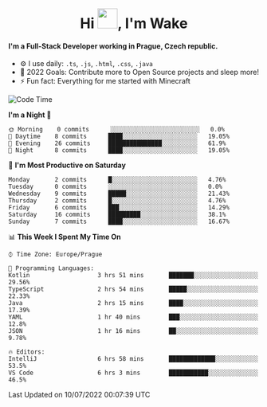 <h1 align="center">Hi <img src="https://raw.githubusercontent.com/MrWakeCZ/MrWakeCZ/master/Hi.gif" width="40px" />, I'm Wake</h1>

#### I'm a Full-Stack Developer working in Prague, Czech republic.
- ⚙️ I use daily: `.ts`, `.js`, `.html`, `.css`, `.java`
- 🥅 2022 Goals: Contribute more to Open Source projects and sleep more!
- ⚡ Fun fact: Everything for me started with Minecraft

<!--START_SECTION:waka-->
![Code Time](http://img.shields.io/badge/Code%20Time-0%20secs-blue)

**I'm a Night 🦉** 

```text
🌞 Morning    0 commits      ░░░░░░░░░░░░░░░░░░░░░░░░░   0.0% 
🌆 Daytime    8 commits      ████░░░░░░░░░░░░░░░░░░░░░   19.05% 
🌃 Evening    26 commits     ███████████████░░░░░░░░░░   61.9% 
🌙 Night      8 commits      ████░░░░░░░░░░░░░░░░░░░░░   19.05%

```
📅 **I'm Most Productive on Saturday** 

```text
Monday       2 commits      █░░░░░░░░░░░░░░░░░░░░░░░░   4.76% 
Tuesday      0 commits      ░░░░░░░░░░░░░░░░░░░░░░░░░   0.0% 
Wednesday    9 commits      █████░░░░░░░░░░░░░░░░░░░░   21.43% 
Thursday     2 commits      █░░░░░░░░░░░░░░░░░░░░░░░░   4.76% 
Friday       6 commits      ███░░░░░░░░░░░░░░░░░░░░░░   14.29% 
Saturday     16 commits     █████████░░░░░░░░░░░░░░░░   38.1% 
Sunday       7 commits      ████░░░░░░░░░░░░░░░░░░░░░   16.67%

```


📊 **This Week I Spent My Time On** 

```text
⌚︎ Time Zone: Europe/Prague

💬 Programming Languages: 
Kotlin                   3 hrs 51 mins       ███████░░░░░░░░░░░░░░░░░░   29.56% 
TypeScript               2 hrs 54 mins       █████░░░░░░░░░░░░░░░░░░░░   22.33% 
Java                     2 hrs 15 mins       ████░░░░░░░░░░░░░░░░░░░░░   17.39% 
YAML                     1 hr 40 mins        ███░░░░░░░░░░░░░░░░░░░░░░   12.8% 
JSON                     1 hr 16 mins        ██░░░░░░░░░░░░░░░░░░░░░░░   9.78%

🔥 Editors: 
IntelliJ                 6 hrs 58 mins       █████████████░░░░░░░░░░░░   53.5% 
VS Code                  6 hrs 3 mins        ███████████░░░░░░░░░░░░░░   46.5%

```


 Last Updated on 10/07/2022 00:07:39 UTC
<!--END_SECTION:waka-->
